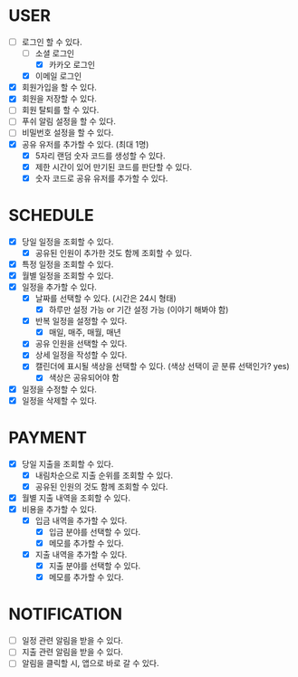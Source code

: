 # USER
- [ ] 로그인 할 수 있다.
  - [ ] 소셜 로그인
    - [x] 카카오 로그인
  - [x] 이메일 로그인
- [x] 회원가입을 할 수 있다.
- [x] 회원을 저장할 수 있다.
- [ ] 회원 탈퇴를 할 수 있다.
- [ ] 푸쉬 알림 설정을 할 수 있다.
- [ ] 비밀번호 설정을 할 수 있다.
- [x] 공유 유저를 추가할 수 있다. (최대 1명)
  - [x] 5자리 랜덤 숫자 코드를 생성할 수 있다.
  - [x] 제한 시간이 있어 만기된 코드를 판단할 수 있다.
  - [x] 숫자 코드로 공유 유저를 추가할 수 있다.

# SCHEDULE
- [x] 당일 일정을 조회할 수 있다.
  - [x] 공유된 인원이 추가한 것도 함께 조회할 수 있다.
- [x] 특정 일정을 조회할 수 있다.
- [x] 월별 일정을 조회할 수 있다.
- [x] 일정을 추가할 수 있다.
  - [x] 날짜를 선택할 수 있다. (시간은 24시 형태)
    - [x] 하루만 설정 가능 or 기간 설정 가능 (이야기 해봐야 함)
  - [x] 반복 일정을 설정할 수 있다.
    - [x] 매일, 매주, 매월, 매년
  - [x] 공유 인원을 선택할 수 있다.
  - [x] 상세 일정을 작성할 수 있다.
  - [x] 캘린더에 표시될 색상을 선택할 수 있다. (색상 선택이 곧 분류 선택인가? yes)
    - [x] 색상은 공유되어야 함
- [x] 일정을 수정할 수 있다.
- [x] 일정을 삭제할 수 있다.

# PAYMENT
- [x] 당일 지출을 조회할 수 있다.
  - [x] 내림차순으로 지출 순위를 조회할 수 있다.
  - [x] 공유된 인원의 것도 함께 조회할 수 있다.
- [x] 월별 지출 내역을 조회할 수 있다.
- [x] 비용을 추가할 수 있다.
  - [x] 입금 내역을 추가할 수 있다.
    - [x] 입금 분야를 선택할 수 있다.
    - [x] 메모를 추가할 수 있다.
  - [x] 지출 내역을 추가할 수 있다.
    - [x] 지출 분야를 선택할 수 있다.
    - [x] 메모를 추가할 수 있다.

# NOTIFICATION 
- [ ] 일정 관련 알림을 받을 수 있다.
- [ ] 지출 관련 알림을 받을 수 있다.
- [ ] 알림을 클릭할 시, 앱으로 바로 갈 수 있다.
